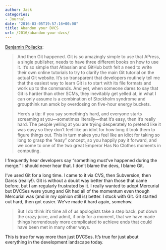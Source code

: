 ```yaml
---
author: Jack
categories:
- Journal
date: "2016-03-05T19:57:16+00:00"
title: Abandon your DVCS
url: /2016/abandon-your-dvcs/
---
```


[Benjamin Pollacks][1]:

> And then Git happened. Git is so amazingly simple to use that APress, a single publisher, needs to have three different books on how to use it. It’s so simple that Atlassian and GitHub both felt a need to write their own online tutorials to try to clarify the main Git tutorial on the actual Git website. It’s so transparent that developers routinely tell me that the easiest way to learn Git is to start with its file formats and work up to the commands. And yet, when someone dares to say that Git is harder than other SCMs, they inevitably get yelled at, in what I can only assume is a combination of Stockholm syndrome and groupthink run amok by overdosing on five-hour energy buckets.
> 
> Here’s a tip: if you say something’s hard, and everyone starts screaming at you—sometimes literally—that it’s easy, then it’s really hard. The people yelling at you are trying desperately to pretend like it was easy so they don’t feel like an idiot for how long it took them to figure things out. This in turn makes you feel like an idiot for taking so long to grasp the “easy” concept, so you happily pay it forward, and we come to one of the two great Emperor Has No Clothes moments in computing.

I frequently hear developers say “something must’ve happened during the merge.” I should never hear that. I don’t blame the devs, I blame Git.

I’ve used Git for a long time. I came to it via CVS, then Subversion, then Darcs (really!). Git is without a doubt way better than those that came before, but I am regularly frustrated by it. I really wanted to adopt Mercurial but DVCSes were young and Git had all of the momentum even though Mercurial was (and in my opinion still is) better. I stuck with Git. Git started out hard, then got easier. We’ve made it hard again, somehow.

> But I do think it’s time all of us apologists take a step back, put down the crazy juice, and admit, if only for a moment, that we have made things horrendously more complicated to achieve ends that could have been met in many other ways.

This is true for way more than just DVCSes. It’s true for just about everything in the development landscape today.

 [1]: https://bitquabit.com/post/unorthodocs-abandon-your-dvcs-and-return-to-sanity/